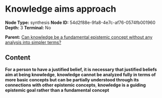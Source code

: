# Knowledge aims approach

**Node Type:** synthesis
**Node ID:** 54d2f88e-9fa8-4e7c-af76-0574fb001960
**Depth:** 3
**Terminal:** No

**Parent:** [Can knowledge be a fundamental epistemic concept without any analysis into simpler terms?](can-knowledge-be-a-fundamental-epistemic-concept-without-any-analysis-into-simpler-terms.md)

## Content

**For a person to have a justified belief, it is necessary that justified beliefs aim at being knowledge**, **knowledge cannot be analyzed fully in terms of more basic concepts but can be partially understood through its connections with other epistemic concepts**, **knowledge is a guiding epistemic goal rather than a fundamental concept**
